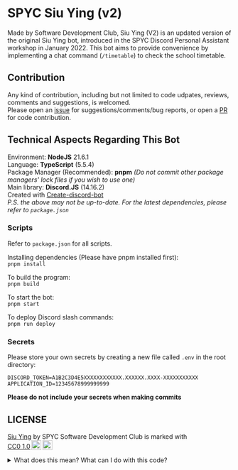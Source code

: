 # SPYC Siu Ying (v2)

Made by Software Development Club, Siu Ying (V2) is an updated version of the original Siu Ying bot, introduced in the SPYC Discord Personal Assistant workshop in January 2022. This bot aims to provide convenience by implementing a chat command (`/timetable`) to check the school timetable.

## Contribution

Any kind of contribution, including but not limited to code udpates, reviews, comments and suggestions, is welcomed.  
Please open an [issue](https://github.com/SayakoHazuki/siu-ying-v2/issues/new/choose) for suggestions/comments/bug reports, or open a [PR](https://github.com/SayakoHazuki/siu-ying-v2/compare) for code contribution.

## Technical Aspects Regarding This Bot

Environment: **NodeJS** 21.6.1  
Language: **TypeScript** (5.5.4)   
Package Manager (Recommended): **pnpm** _(Do not commit other package managers' lock files if you wish to use one)_  
Main library: **Discord.JS** (14.16.2)   
Created with [Create-discord-bot](https://www.npmjs.com/package/create-discord-bot)  
*P.S. the above may not be up-to-date. For the latest dependencies, please refer to `package.json`*

### Scripts
Refer to `package.json` for all scripts.  

Installing dependencies (Please have pnpm installed first):  
`pnpm install`

To build the program:  
`pnpm build`

To start the bot:  
`pnpm start`

To deploy Discord slash commands:  
`pnpm run deploy`

### Secrets
Please store your own secrets by creating a new file called `.env` in the root directory:
```env
DISCORD_TOKEN=A1B2C3D4E5XXXXXXXXXXXX.XXXXXX.XXXX-XXXXXXXXXXX
APPLICATION_ID=12345678999999999
```
**Please do not include your secrets when making commits**


## LICENSE
<p xmlns:cc="http://creativecommons.org/ns#" xmlns:dct="http://purl.org/dc/terms/"><a property="dct:title" rel="cc:attributionURL" href="https://github.com/SayakoHazuki/siu-ying-v2">Siu Ying</a> by <span property="cc:attributionName">SPYC Software Development Club</span> is marked with <a href="https://creativecommons.org/publicdomain/zero/1.0/?ref=chooser-v1" target="_blank" rel="license noopener noreferrer" style="display:inline-block;">CC0 1.0<img style="height:22px!important;margin-left:3px;vertical-align:text-bottom;" src="https://mirrors.creativecommons.org/presskit/icons/cc.svg?ref=chooser-v1" alt=""><img style="height:22px!important;margin-left:3px;vertical-align:text-bottom;" src="https://mirrors.creativecommons.org/presskit/icons/zero.svg?ref=chooser-v1" alt=""></a></p>
<details>
  <summary>What does this mean? What can I do with this code?</summary>
  <i>You can copy, modify, distribute and perform the work, even for commercial purposes, all without asking permission.</i>
</details>
